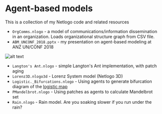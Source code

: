 # Agent-based models

This is a collection of my Netlogo code and related resources

* `OrgComms.nlogo` - a model of communications/information dissemination in an organization. Loads organizational structure graph from CSV file. 
* `ABM_UNCONF_2018.pptx` - my presentation on agent-based modeling at ANZ UN/CONF 2018

![alt text][model]

[model]: https://media.giphy.com/media/XoM3d7eF3xpW0JCFHN/giphy.gif "Running Model"

* `Langton's Ant.nlogo` - simple Langton's Ant implementation, with patch aging
* `Lorenz3D.nlogo3d` - Lorenz System model (Netlogo 3D)
* `Logistic._Bifurcations.nlogo` - Using agents to generate bifurcation diagram of the [logistic map](https://en.m.wikipedia.org/wiki/Logistic_map)
* `PMandelbrot.nlogo` - Using patches as agents to calculate Mandelbrot set
* `Rain.nlogo` - Rain model. Are you soaking slower if you run under the rain?
